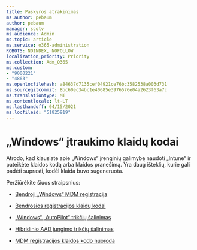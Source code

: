 ```yaml
---
title: Paskyros atrakinimas
ms.author: pebaum
author: pebaum
manager: scotv
ms.audience: Admin
ms.topic: article
ms.service: o365-administration
ROBOTS: NOINDEX, NOFOLLOW
localization_priority: Priority
ms.collection: Adm_O365
ms.custom:
- "9000221"
- "4863"
ms.openlocfilehash: a84637d7135cef04921ce76bc3582538a003d731
ms.sourcegitcommit: 8bc60ec34bc1e40685e3976576e04a2623f63a7c
ms.translationtype: MT
ms.contentlocale: lt-LT
ms.lasthandoff: 04/15/2021
ms.locfileid: "51825919"
---
```

# <a name="windows-enrolment-error-codes"></a>„Windows“ įtraukimo klaidų kodai

Atrodo, kad klausiate apie „Windows“ įrenginių galimybę naudoti „Intune“ ir pateikėte klaidos kodą arba klaidos pranešimą. Yra daug išteklių, kurie gali padėti suprasti, kodėl klaida buvo sugeneruota.
 
Peržiūrėkite šiuos straipsnius:

- [Bendroji „Windows“ MDM registracija](https://docs.microsoft.com/mem/intune/enrollment/troubleshoot-windows-enrollment-errors)

- [Bendrosios registracijos klaidų kodai](https://docs.microsoft.com/mem/intune/enrollment/troubleshoot-device-enrollment-in-intune#general-enrollment-error-codes)

- [„Windows“ „AutoPilot“ trikčių šalinimas](https://docs.microsoft.com/windows/deployment/windows-autopilot/troubleshooting)

- [Hibridinio AAD jungimo trikčių šalinimas](https://docs.microsoft.com/azure/active-directory/devices/troubleshoot-hybrid-join-windows-current)

- [MDM registracijos klaidos kodo nuoroda](https://docs.microsoft.com/windows/win32/mdmreg/mdm-registration-constants)
